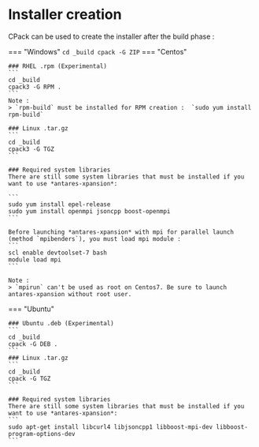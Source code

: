 # Installer creation
CPack can be used to create the installer after the build phase :

=== "Windows"
    ```
    cd _build
    cpack -G ZIP
    ```
=== "Centos"

    ### RHEL .rpm (Experimental)
    ```
    cd _build
    cpack3 -G RPM .
    ```
    Note :
    > `rpm-build` must be installed for RPM creation :  `sudo yum install rpm-build`

    ### Linux .tar.gz
    ```
    cd _build
    cpack3 -G TGZ
    ```
    
    ### Required system libraries
    There are still some system libraries that must be installed if you want to use *antares-xpansion*:
    
    ```
    sudo yum install epel-release
    sudo yum install openmpi jsoncpp boost-openmpi
    ```
    
    Before launching *antares-xpansion* with mpi for parallel launch (method `mpibenders`), you must load mpi module :
    ```
    scl enable devtoolset-7 bash
    module load mpi
    ```
    
    Note :
    > `mpirun` can't be used as root on Centos7. Be sure to launch antares-xpansion without root user.

=== "Ubuntu"

    ### Ubuntu .deb (Experimental)
    ```
    cd _build
    cpack -G DEB .
    ```
    ### Linux .tar.gz
    ```
    cd _build
    cpack -G TGZ
    ```
    
    ### Required system libraries
    There are still some system libraries that must be installed if you want to use *antares-xpansion*:
    ```
    sudo apt-get install libcurl4 libjsoncpp1 libboost-mpi-dev libboost-program-options-dev
    ```